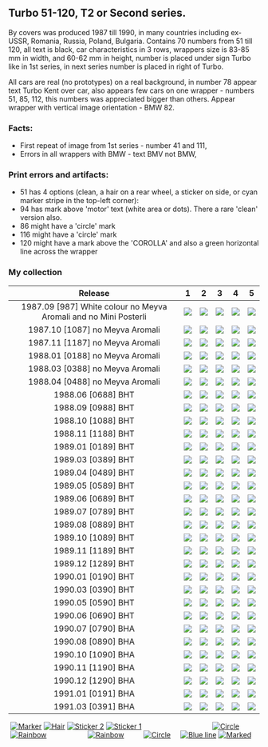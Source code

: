 ## Turbo 51-120, T2 or Second series.

By covers was produced 1987 till 1990, in many countries including ex-USSR, Romania,
Russia, Poland, Bulgaria. Contains 70 numbers from 51 till 120, all text is black, car characteristics in 3 rows,
wrappers size is 83-85 mm in width, and 60-62 mm in height, number is placed under sign Turbo like in 1st series, in
next series number is placed in right of Turbo.

All cars are real (no prototypes) on a real background, in number 78 appear text Turbo Kent over car, also appears few
cars on one wrapper - numbers 51, 85, 112, this numbers was appreciated bigger than others. Appear wrapper with vertical
image orientation - BMW 82.

### Facts:

* First repeat of image from 1st series - number 41 and 111,
* Errors in all wrappers with BMW - text BMV not BMW,

### Print errors and artifacts:

* 51 has 4 options (clean, a hair on a rear wheel, a sticker on side, or cyan marker stripe in the top-left corner):
* 94 has mark above 'motor' text (white area or dots). There a rare 'clean' version also.
* 86 might have a 'circle' mark
* 116 might have a 'circle' mark
* 120 might have a mark above the 'COROLLA' and also a green horizontal line across the wrapper

### My collection

|                             Release                              |                                                             1                                                              |                                                             2                                                              |                                                             3                                                              |                                                             4                                                              |                                                                 5                                                                  |
|:----------------------------------------------------------------:|:--------------------------------------------------------------------------------------------------------------------------:|:--------------------------------------------------------------------------------------------------------------------------:|:--------------------------------------------------------------------------------------------------------------------------:|:--------------------------------------------------------------------------------------------------------------------------:|:----------------------------------------------------------------------------------------------------------------------------------:|
| 1987.09 [987] White colour no Meyva Aromali and no Mini Posterli | [<img src='/collection/gum_wrappers/kent/turbo//missed_outer.png'>](/collection/gum_wrappers/kent/turbo//missed_outer.png) | [<img src='/collection/gum_wrappers/kent/turbo//missed_outer.png'>](/collection/gum_wrappers/kent/turbo//missed_outer.png) | [<img src='/collection/gum_wrappers/kent/turbo//missed_outer.png'>](/collection/gum_wrappers/kent/turbo//missed_outer.png) | [<img src='/collection/gum_wrappers/kent/turbo//missed_outer.png'>](/collection/gum_wrappers/kent/turbo//missed_outer.png) |     [<img src='/collection/gum_wrappers/kent/turbo//missed_outer.png'>](/collection/gum_wrappers/kent/turbo//missed_outer.png)     |
|                 1987.10 [1087] no Meyva Aromali                  | [<img src='/collection/gum_wrappers/kent/turbo//missed_outer.png'>](/collection/gum_wrappers/kent/turbo//missed_outer.png) | [<img src='/collection/gum_wrappers/kent/turbo//missed_outer.png'>](/collection/gum_wrappers/kent/turbo//missed_outer.png) | [<img src='/collection/gum_wrappers/kent/turbo//missed_outer.png'>](/collection/gum_wrappers/kent/turbo//missed_outer.png) | [<img src='/collection/gum_wrappers/kent/turbo//missed_outer.png'>](/collection/gum_wrappers/kent/turbo//missed_outer.png) |     [<img src='/collection/gum_wrappers/kent/turbo//missed_outer.png'>](/collection/gum_wrappers/kent/turbo//missed_outer.png)     |
|                 1987.11 [1187] no Meyva Aromali                  | [<img src='/collection/gum_wrappers/kent/turbo//missed_outer.png'>](/collection/gum_wrappers/kent/turbo//missed_outer.png) | [<img src='/collection/gum_wrappers/kent/turbo//missed_outer.png'>](/collection/gum_wrappers/kent/turbo//missed_outer.png) | [<img src='/collection/gum_wrappers/kent/turbo//missed_outer.png'>](/collection/gum_wrappers/kent/turbo//missed_outer.png) | [<img src='/collection/gum_wrappers/kent/turbo//missed_outer.png'>](/collection/gum_wrappers/kent/turbo//missed_outer.png) |     [<img src='/collection/gum_wrappers/kent/turbo//missed_outer.png'>](/collection/gum_wrappers/kent/turbo//missed_outer.png)     |
|                 1988.01 [0188] no Meyva Aromali                  | [<img src='/collection/gum_wrappers/kent/turbo//missed_outer.png'>](/collection/gum_wrappers/kent/turbo//missed_outer.png) | [<img src='/collection/gum_wrappers/kent/turbo//missed_outer.png'>](/collection/gum_wrappers/kent/turbo//missed_outer.png) | [<img src='/collection/gum_wrappers/kent/turbo//missed_outer.png'>](/collection/gum_wrappers/kent/turbo//missed_outer.png) | [<img src='/collection/gum_wrappers/kent/turbo//missed_outer.png'>](/collection/gum_wrappers/kent/turbo//missed_outer.png) |     [<img src='/collection/gum_wrappers/kent/turbo//missed_outer.png'>](/collection/gum_wrappers/kent/turbo//missed_outer.png)     |
|                 1988.03 [0388] no Meyva Aromali                  | [<img src='/collection/gum_wrappers/kent/turbo//missed_outer.png'>](/collection/gum_wrappers/kent/turbo//missed_outer.png) | [<img src='/collection/gum_wrappers/kent/turbo//missed_outer.png'>](/collection/gum_wrappers/kent/turbo//missed_outer.png) | [<img src='/collection/gum_wrappers/kent/turbo//missed_outer.png'>](/collection/gum_wrappers/kent/turbo//missed_outer.png) | [<img src='/collection/gum_wrappers/kent/turbo//missed_outer.png'>](/collection/gum_wrappers/kent/turbo//missed_outer.png) |     [<img src='/collection/gum_wrappers/kent/turbo//missed_outer.png'>](/collection/gum_wrappers/kent/turbo//missed_outer.png)     |
|                 1988.04 [0488] no Meyva Aromali                  | [<img src='/collection/gum_wrappers/kent/turbo//missed_outer.png'>](/collection/gum_wrappers/kent/turbo//missed_outer.png) | [<img src='/collection/gum_wrappers/kent/turbo//missed_outer.png'>](/collection/gum_wrappers/kent/turbo//missed_outer.png) | [<img src='/collection/gum_wrappers/kent/turbo//missed_outer.png'>](/collection/gum_wrappers/kent/turbo//missed_outer.png) | [<img src='/collection/gum_wrappers/kent/turbo//missed_outer.png'>](/collection/gum_wrappers/kent/turbo//missed_outer.png) | [<img src='thumbnails/outer/1988_04{0488}[5]no_Meyva_Aromali/5.5.png'>](thumbnails/outer/1988_04{0488}[5]no_Meyva_Aromali/5.5.png) |
|                        1988.06 [0688] BHT                        |          [<img src='thumbnails/outer/1988_06{0688}[5]BHT/1.5.png'>](thumbnails/outer/1988_06{0688}[5]BHT/1.5.png)          |          [<img src='thumbnails/outer/1988_06{0688}[5]BHT/2.5.png'>](thumbnails/outer/1988_06{0688}[5]BHT/2.5.png)          |          [<img src='thumbnails/outer/1988_06{0688}[5]BHT/3.4.png'>](thumbnails/outer/1988_06{0688}[5]BHT/3.4.png)          |          [<img src='thumbnails/outer/1988_06{0688}[5]BHT/4.3.png'>](thumbnails/outer/1988_06{0688}[5]BHT/4.3.png)          |              [<img src='thumbnails/outer/1988_06{0688}[5]BHT/5.5.png'>](thumbnails/outer/1988_06{0688}[5]BHT/5.5.png)              |
|                        1988.09 [0988] BHT                        | [<img src='/collection/gum_wrappers/kent/turbo//missed_outer.png'>](/collection/gum_wrappers/kent/turbo//missed_outer.png) |          [<img src='thumbnails/outer/1988_09{0988}[5]BHT/2.5.png'>](thumbnails/outer/1988_09{0988}[5]BHT/2.5.png)          |          [<img src='thumbnails/outer/1988_09{0988}[5]BHT/3.4.png'>](thumbnails/outer/1988_09{0988}[5]BHT/3.4.png)          |          [<img src='thumbnails/outer/1988_09{0988}[5]BHT/4.5.png'>](thumbnails/outer/1988_09{0988}[5]BHT/4.5.png)          |              [<img src='thumbnails/outer/1988_09{0988}[5]BHT/5.5.png'>](thumbnails/outer/1988_09{0988}[5]BHT/5.5.png)              |
|                        1988.10 [1088] BHT                        | [<img src='/collection/gum_wrappers/kent/turbo//missed_outer.png'>](/collection/gum_wrappers/kent/turbo//missed_outer.png) |          [<img src='thumbnails/outer/1988_10{1088}[5]BHT/2.5.png'>](thumbnails/outer/1988_10{1088}[5]BHT/2.5.png)          | [<img src='/collection/gum_wrappers/kent/turbo//missed_outer.png'>](/collection/gum_wrappers/kent/turbo//missed_outer.png) |          [<img src='thumbnails/outer/1988_10{1088}[5]BHT/4.5.png'>](thumbnails/outer/1988_10{1088}[5]BHT/4.5.png)          |              [<img src='thumbnails/outer/1988_10{1088}[5]BHT/5.5.png'>](thumbnails/outer/1988_10{1088}[5]BHT/5.5.png)              |
|                        1988.11 [1188] BHT                        |          [<img src='thumbnails/outer/1988_11{1188}[5]BHT/1.5.png'>](thumbnails/outer/1988_11{1188}[5]BHT/1.5.png)          |          [<img src='thumbnails/outer/1988_11{1188}[5]BHT/2.5.png'>](thumbnails/outer/1988_11{1188}[5]BHT/2.5.png)          |          [<img src='thumbnails/outer/1988_11{1188}[5]BHT/3.5.png'>](thumbnails/outer/1988_11{1188}[5]BHT/3.5.png)          |          [<img src='thumbnails/outer/1988_11{1188}[5]BHT/4.5.png'>](thumbnails/outer/1988_11{1188}[5]BHT/4.5.png)          |              [<img src='thumbnails/outer/1988_11{1188}[5]BHT/5.5.png'>](thumbnails/outer/1988_11{1188}[5]BHT/5.5.png)              |
|                        1989.01 [0189] BHT                        |          [<img src='thumbnails/outer/1989_01{0189}[5]BHT/1.5.png'>](thumbnails/outer/1989_01{0189}[5]BHT/1.5.png)          |          [<img src='thumbnails/outer/1989_01{0189}[5]BHT/2.5.png'>](thumbnails/outer/1989_01{0189}[5]BHT/2.5.png)          |          [<img src='thumbnails/outer/1989_01{0189}[5]BHT/3.4.png'>](thumbnails/outer/1989_01{0189}[5]BHT/3.4.png)          |          [<img src='thumbnails/outer/1989_01{0189}[5]BHT/4.5.png'>](thumbnails/outer/1989_01{0189}[5]BHT/4.5.png)          |              [<img src='thumbnails/outer/1989_01{0189}[5]BHT/5.5.png'>](thumbnails/outer/1989_01{0189}[5]BHT/5.5.png)              |
|                        1989.03 [0389] BHT                        | [<img src='/collection/gum_wrappers/kent/turbo//missed_outer.png'>](/collection/gum_wrappers/kent/turbo//missed_outer.png) |          [<img src='thumbnails/outer/1989_03{0389}[5]BHT/2.5.png'>](thumbnails/outer/1989_03{0389}[5]BHT/2.5.png)          |          [<img src='thumbnails/outer/1989_03{0389}[5]BHT/3.4.png'>](thumbnails/outer/1989_03{0389}[5]BHT/3.4.png)          | [<img src='/collection/gum_wrappers/kent/turbo//missed_outer.png'>](/collection/gum_wrappers/kent/turbo//missed_outer.png) |              [<img src='thumbnails/outer/1989_03{0389}[5]BHT/5.5.png'>](thumbnails/outer/1989_03{0389}[5]BHT/5.5.png)              |
|                        1989.04 [0489] BHT                        |          [<img src='thumbnails/outer/1989_04{0489}[5]BHT/1.5.png'>](thumbnails/outer/1989_04{0489}[5]BHT/1.5.png)          |          [<img src='thumbnails/outer/1989_04{0489}[5]BHT/2.5.png'>](thumbnails/outer/1989_04{0489}[5]BHT/2.5.png)          | [<img src='/collection/gum_wrappers/kent/turbo//missed_outer.png'>](/collection/gum_wrappers/kent/turbo//missed_outer.png) |          [<img src='thumbnails/outer/1989_04{0489}[5]BHT/4.5.png'>](thumbnails/outer/1989_04{0489}[5]BHT/4.5.png)          |              [<img src='thumbnails/outer/1989_04{0489}[5]BHT/5.5.png'>](thumbnails/outer/1989_04{0489}[5]BHT/5.5.png)              |
|                        1989.05 [0589] BHT                        | [<img src='/collection/gum_wrappers/kent/turbo//missed_outer.png'>](/collection/gum_wrappers/kent/turbo//missed_outer.png) |          [<img src='thumbnails/outer/1989_05{0589}[5]BHT/2.5.png'>](thumbnails/outer/1989_05{0589}[5]BHT/2.5.png)          | [<img src='/collection/gum_wrappers/kent/turbo//missed_outer.png'>](/collection/gum_wrappers/kent/turbo//missed_outer.png) |          [<img src='thumbnails/outer/1989_05{0589}[5]BHT/4.5.png'>](thumbnails/outer/1989_05{0589}[5]BHT/4.5.png)          |              [<img src='thumbnails/outer/1989_05{0589}[5]BHT/5.5.png'>](thumbnails/outer/1989_05{0589}[5]BHT/5.5.png)              |
|                        1989.06 [0689] BHT                        |          [<img src='thumbnails/outer/1989_06{0689}[5]BHT/1.5.png'>](thumbnails/outer/1989_06{0689}[5]BHT/1.5.png)          |          [<img src='thumbnails/outer/1989_06{0689}[5]BHT/2.5.png'>](thumbnails/outer/1989_06{0689}[5]BHT/2.5.png)          |          [<img src='thumbnails/outer/1989_06{0689}[5]BHT/3.4.png'>](thumbnails/outer/1989_06{0689}[5]BHT/3.4.png)          |          [<img src='thumbnails/outer/1989_06{0689}[5]BHT/4.5.png'>](thumbnails/outer/1989_06{0689}[5]BHT/4.5.png)          |              [<img src='thumbnails/outer/1989_06{0689}[5]BHT/5.5.png'>](thumbnails/outer/1989_06{0689}[5]BHT/5.5.png)              |
|                        1989.07 [0789] BHT                        |          [<img src='thumbnails/outer/1989_07{0789}[5]BHT/1.5.png'>](thumbnails/outer/1989_07{0789}[5]BHT/1.5.png)          |          [<img src='thumbnails/outer/1989_07{0789}[5]BHT/2.5.png'>](thumbnails/outer/1989_07{0789}[5]BHT/2.5.png)          |          [<img src='thumbnails/outer/1989_07{0789}[5]BHT/3.4.png'>](thumbnails/outer/1989_07{0789}[5]BHT/3.4.png)          |          [<img src='thumbnails/outer/1989_07{0789}[5]BHT/4.5.png'>](thumbnails/outer/1989_07{0789}[5]BHT/4.5.png)          |              [<img src='thumbnails/outer/1989_07{0789}[5]BHT/5.5.png'>](thumbnails/outer/1989_07{0789}[5]BHT/5.5.png)              |
|                        1989.08 [0889] BHT                        |          [<img src='thumbnails/outer/1989_08{0889}[5]BHT/1.5.png'>](thumbnails/outer/1989_08{0889}[5]BHT/1.5.png)          |          [<img src='thumbnails/outer/1989_08{0889}[5]BHT/2.5.png'>](thumbnails/outer/1989_08{0889}[5]BHT/2.5.png)          |          [<img src='thumbnails/outer/1989_08{0889}[5]BHT/3.5.png'>](thumbnails/outer/1989_08{0889}[5]BHT/3.5.png)          |          [<img src='thumbnails/outer/1989_08{0889}[5]BHT/4.5.png'>](thumbnails/outer/1989_08{0889}[5]BHT/4.5.png)          |              [<img src='thumbnails/outer/1989_08{0889}[5]BHT/5.5.png'>](thumbnails/outer/1989_08{0889}[5]BHT/5.5.png)              |
|                        1989.10 [1089] BHT                        |          [<img src='thumbnails/outer/1989_10{1089}[5]BHT/1.5.png'>](thumbnails/outer/1989_10{1089}[5]BHT/1.5.png)          |          [<img src='thumbnails/outer/1989_10{1089}[5]BHT/2.5.png'>](thumbnails/outer/1989_10{1089}[5]BHT/2.5.png)          |          [<img src='thumbnails/outer/1989_10{1089}[5]BHT/3.4.png'>](thumbnails/outer/1989_10{1089}[5]BHT/3.4.png)          |          [<img src='thumbnails/outer/1989_10{1089}[5]BHT/4.5.png'>](thumbnails/outer/1989_10{1089}[5]BHT/4.5.png)          |              [<img src='thumbnails/outer/1989_10{1089}[5]BHT/5.5.png'>](thumbnails/outer/1989_10{1089}[5]BHT/5.5.png)              |
|                        1989.11 [1189] BHT                        | [<img src='/collection/gum_wrappers/kent/turbo//missed_outer.png'>](/collection/gum_wrappers/kent/turbo//missed_outer.png) |          [<img src='thumbnails/outer/1989_11{1189}[5]BHT/2.5.png'>](thumbnails/outer/1989_11{1189}[5]BHT/2.5.png)          |          [<img src='thumbnails/outer/1989_11{1189}[5]BHT/3.4.png'>](thumbnails/outer/1989_11{1189}[5]BHT/3.4.png)          | [<img src='/collection/gum_wrappers/kent/turbo//missed_outer.png'>](/collection/gum_wrappers/kent/turbo//missed_outer.png) |              [<img src='thumbnails/outer/1989_11{1189}[5]BHT/5.5.png'>](thumbnails/outer/1989_11{1189}[5]BHT/5.5.png)              |
|                        1989.12 [1289] BHT                        |          [<img src='thumbnails/outer/1989_12{1289}[5]BHT/1.5.png'>](thumbnails/outer/1989_12{1289}[5]BHT/1.5.png)          |          [<img src='thumbnails/outer/1989_12{1289}[5]BHT/2.5.png'>](thumbnails/outer/1989_12{1289}[5]BHT/2.5.png)          |          [<img src='thumbnails/outer/1989_12{1289}[5]BHT/3.4.png'>](thumbnails/outer/1989_12{1289}[5]BHT/3.4.png)          |          [<img src='thumbnails/outer/1989_12{1289}[5]BHT/4.5.png'>](thumbnails/outer/1989_12{1289}[5]BHT/4.5.png)          |              [<img src='thumbnails/outer/1989_12{1289}[5]BHT/5.5.png'>](thumbnails/outer/1989_12{1289}[5]BHT/5.5.png)              |
|                        1990.01 [0190] BHT                        |          [<img src='thumbnails/outer/1990_01{0190}[5]BHT/1.5.png'>](thumbnails/outer/1990_01{0190}[5]BHT/1.5.png)          |          [<img src='thumbnails/outer/1990_01{0190}[5]BHT/2.5.png'>](thumbnails/outer/1990_01{0190}[5]BHT/2.5.png)          |          [<img src='thumbnails/outer/1990_01{0190}[5]BHT/3.4.png'>](thumbnails/outer/1990_01{0190}[5]BHT/3.4.png)          |          [<img src='thumbnails/outer/1990_01{0190}[5]BHT/4.5.png'>](thumbnails/outer/1990_01{0190}[5]BHT/4.5.png)          |              [<img src='thumbnails/outer/1990_01{0190}[5]BHT/5.5.png'>](thumbnails/outer/1990_01{0190}[5]BHT/5.5.png)              |
|                        1990.03 [0390] BHT                        |          [<img src='thumbnails/outer/1990_03{0390}[5]BHT/1.5.png'>](thumbnails/outer/1990_03{0390}[5]BHT/1.5.png)          |          [<img src='thumbnails/outer/1990_03{0390}[5]BHT/2.5.png'>](thumbnails/outer/1990_03{0390}[5]BHT/2.5.png)          |          [<img src='thumbnails/outer/1990_03{0390}[5]BHT/3.4.png'>](thumbnails/outer/1990_03{0390}[5]BHT/3.4.png)          |          [<img src='thumbnails/outer/1990_03{0390}[5]BHT/4.5.png'>](thumbnails/outer/1990_03{0390}[5]BHT/4.5.png)          |              [<img src='thumbnails/outer/1990_03{0390}[5]BHT/5.5.png'>](thumbnails/outer/1990_03{0390}[5]BHT/5.5.png)              |
|                        1990.05 [0590] BHT                        |          [<img src='thumbnails/outer/1990_05{0590}[5]BHT/1.5.png'>](thumbnails/outer/1990_05{0590}[5]BHT/1.5.png)          |          [<img src='thumbnails/outer/1990_05{0590}[5]BHT/2.5.png'>](thumbnails/outer/1990_05{0590}[5]BHT/2.5.png)          |          [<img src='thumbnails/outer/1990_05{0590}[5]BHT/3.4.png'>](thumbnails/outer/1990_05{0590}[5]BHT/3.4.png)          |          [<img src='thumbnails/outer/1990_05{0590}[5]BHT/4.5.png'>](thumbnails/outer/1990_05{0590}[5]BHT/4.5.png)          |              [<img src='thumbnails/outer/1990_05{0590}[5]BHT/5.5.png'>](thumbnails/outer/1990_05{0590}[5]BHT/5.5.png)              |
|                        1990.06 [0690] BHT                        |          [<img src='thumbnails/outer/1990_06{0690}[5]BHT/1.5.png'>](thumbnails/outer/1990_06{0690}[5]BHT/1.5.png)          |          [<img src='thumbnails/outer/1990_06{0690}[5]BHT/2.5.png'>](thumbnails/outer/1990_06{0690}[5]BHT/2.5.png)          |          [<img src='thumbnails/outer/1990_06{0690}[5]BHT/3.4.png'>](thumbnails/outer/1990_06{0690}[5]BHT/3.4.png)          |          [<img src='thumbnails/outer/1990_06{0690}[5]BHT/4.5.png'>](thumbnails/outer/1990_06{0690}[5]BHT/4.5.png)          |              [<img src='thumbnails/outer/1990_06{0690}[5]BHT/5.5.png'>](thumbnails/outer/1990_06{0690}[5]BHT/5.5.png)              |
|                        1990.07 [0790] BHA                        |          [<img src='thumbnails/outer/1990_07{0790}[5]BHA/1.5.png'>](thumbnails/outer/1990_07{0790}[5]BHA/1.5.png)          |          [<img src='thumbnails/outer/1990_07{0790}[5]BHA/2.5.png'>](thumbnails/outer/1990_07{0790}[5]BHA/2.5.png)          |          [<img src='thumbnails/outer/1990_07{0790}[5]BHA/3.4.png'>](thumbnails/outer/1990_07{0790}[5]BHA/3.4.png)          | [<img src='/collection/gum_wrappers/kent/turbo//missed_outer.png'>](/collection/gum_wrappers/kent/turbo//missed_outer.png) |              [<img src='thumbnails/outer/1990_07{0790}[5]BHA/5.5.png'>](thumbnails/outer/1990_07{0790}[5]BHA/5.5.png)              |
|                        1990.08 [0890] BHA                        |          [<img src='thumbnails/outer/1990_08{0890}[5]BHA/1.5.png'>](thumbnails/outer/1990_08{0890}[5]BHA/1.5.png)          |          [<img src='thumbnails/outer/1990_08{0890}[5]BHA/2.5.png'>](thumbnails/outer/1990_08{0890}[5]BHA/2.5.png)          |          [<img src='thumbnails/outer/1990_08{0890}[5]BHA/3.4.png'>](thumbnails/outer/1990_08{0890}[5]BHA/3.4.png)          |          [<img src='thumbnails/outer/1990_08{0890}[5]BHA/4.5.png'>](thumbnails/outer/1990_08{0890}[5]BHA/4.5.png)          |              [<img src='thumbnails/outer/1990_08{0890}[5]BHA/5.5.png'>](thumbnails/outer/1990_08{0890}[5]BHA/5.5.png)              |
|                        1990.10 [1090] BHA                        |          [<img src='thumbnails/outer/1990_10{1090}[5]BHA/1.5.png'>](thumbnails/outer/1990_10{1090}[5]BHA/1.5.png)          |          [<img src='thumbnails/outer/1990_10{1090}[5]BHA/2.5.png'>](thumbnails/outer/1990_10{1090}[5]BHA/2.5.png)          |          [<img src='thumbnails/outer/1990_10{1090}[5]BHA/3.4.png'>](thumbnails/outer/1990_10{1090}[5]BHA/3.4.png)          | [<img src='/collection/gum_wrappers/kent/turbo//missed_outer.png'>](/collection/gum_wrappers/kent/turbo//missed_outer.png) |              [<img src='thumbnails/outer/1990_10{1090}[5]BHA/5.5.png'>](thumbnails/outer/1990_10{1090}[5]BHA/5.5.png)              |
|                        1990.11 [1190] BHA                        | [<img src='/collection/gum_wrappers/kent/turbo//missed_outer.png'>](/collection/gum_wrappers/kent/turbo//missed_outer.png) | [<img src='/collection/gum_wrappers/kent/turbo//missed_outer.png'>](/collection/gum_wrappers/kent/turbo//missed_outer.png) | [<img src='/collection/gum_wrappers/kent/turbo//missed_outer.png'>](/collection/gum_wrappers/kent/turbo//missed_outer.png) | [<img src='/collection/gum_wrappers/kent/turbo//missed_outer.png'>](/collection/gum_wrappers/kent/turbo//missed_outer.png) |     [<img src='/collection/gum_wrappers/kent/turbo//missed_outer.png'>](/collection/gum_wrappers/kent/turbo//missed_outer.png)     |
|                        1990.12 [1290] BHA                        |          [<img src='thumbnails/outer/1990_12{1290}[5]BHA/1.5.png'>](thumbnails/outer/1990_12{1290}[5]BHA/1.5.png)          |          [<img src='thumbnails/outer/1990_12{1290}[5]BHA/2.5.png'>](thumbnails/outer/1990_12{1290}[5]BHA/2.5.png)          | [<img src='/collection/gum_wrappers/kent/turbo//missed_outer.png'>](/collection/gum_wrappers/kent/turbo//missed_outer.png) |          [<img src='thumbnails/outer/1990_12{1290}[5]BHA/4.5.png'>](thumbnails/outer/1990_12{1290}[5]BHA/4.5.png)          |              [<img src='thumbnails/outer/1990_12{1290}[5]BHA/5.5.png'>](thumbnails/outer/1990_12{1290}[5]BHA/5.5.png)              |
|                        1991.01 [0191] BHA                        | [<img src='/collection/gum_wrappers/kent/turbo//missed_outer.png'>](/collection/gum_wrappers/kent/turbo//missed_outer.png) | [<img src='/collection/gum_wrappers/kent/turbo//missed_outer.png'>](/collection/gum_wrappers/kent/turbo//missed_outer.png) | [<img src='/collection/gum_wrappers/kent/turbo//missed_outer.png'>](/collection/gum_wrappers/kent/turbo//missed_outer.png) | [<img src='/collection/gum_wrappers/kent/turbo//missed_outer.png'>](/collection/gum_wrappers/kent/turbo//missed_outer.png) |     [<img src='/collection/gum_wrappers/kent/turbo//missed_outer.png'>](/collection/gum_wrappers/kent/turbo//missed_outer.png)     |
|                        1991.03 [0391] BHA                        | [<img src='/collection/gum_wrappers/kent/turbo//missed_outer.png'>](/collection/gum_wrappers/kent/turbo//missed_outer.png) |          [<img src='thumbnails/outer/1991_03{0391}[5]BHA/2.5.png'>](thumbnails/outer/1991_03{0391}[5]BHA/2.5.png)          | [<img src='/collection/gum_wrappers/kent/turbo//missed_outer.png'>](/collection/gum_wrappers/kent/turbo//missed_outer.png) |          [<img src='thumbnails/outer/1991_03{0391}[5]BHA/4.5.png'>](thumbnails/outer/1991_03{0391}[5]BHA/4.5.png)          |              [<img src='thumbnails/outer/1991_03{0391}[5]BHA/5.5.png'>](thumbnails/outer/1991_03{0391}[5]BHA/5.5.png)              |

<span style="display: inline-block;">
	<a href='thumbnails/inner/51.5.png' title=''><img src='thumbnails/inner/51.5.png' alt=''></a>
	<a href='thumbnails/inner/51.marker.5.png' title='Marker'><img src='thumbnails/inner/51.marker.5.png' alt='Marker'></a>
	<a href='thumbnails/inner/51.hair.5.png' title='Hair'><img src='thumbnails/inner/51.hair.5.png' alt='Hair'></a>
	<a href='thumbnails/inner/51.sticker_2.5.png' title='Sticker 2'><img src='thumbnails/inner/51.sticker_2.5.png' alt='Sticker 2'></a>
	<a href='thumbnails/inner/51.sticker_1.5.png' title='Sticker 1'><img src='thumbnails/inner/51.sticker_1.5.png' alt='Sticker 1'></a>
</span>
<span style="display: inline-block;">
	<a href='thumbnails/inner/52.4.png' title=''><img src='thumbnails/inner/52.4.png' alt=''></a>
</span>
<span style="display: inline-block;">
	<a href='thumbnails/inner/53.5.png' title=''><img src='thumbnails/inner/53.5.png' alt=''></a>
</span>
<span style="display: inline-block;">
	<a href='thumbnails/inner/54.5.png' title=''><img src='thumbnails/inner/54.5.png' alt=''></a>
</span>
<span style="display: inline-block;">
	<a href='thumbnails/inner/55.5.png' title=''><img src='thumbnails/inner/55.5.png' alt=''></a>
</span>
<span style="display: inline-block;">
	<a href='thumbnails/inner/56.5.png' title=''><img src='thumbnails/inner/56.5.png' alt=''></a>
</span>
<span style="display: inline-block;">
	<a href='thumbnails/inner/57.5.png' title=''><img src='thumbnails/inner/57.5.png' alt=''></a>
</span>
<span style="display: inline-block;">
	<a href='thumbnails/inner/58.5.png' title=''><img src='thumbnails/inner/58.5.png' alt=''></a>
</span>
<span style="display: inline-block;">
	<a href='thumbnails/inner/59.5.png' title=''><img src='thumbnails/inner/59.5.png' alt=''></a>
</span>
<span style="display: inline-block;">
	<a href='thumbnails/inner/60.5.png' title=''><img src='thumbnails/inner/60.5.png' alt=''></a>
</span>
<span style="display: inline-block;">
	<a href='thumbnails/inner/61.5.png' title=''><img src='thumbnails/inner/61.5.png' alt=''></a>
</span>
<span style="display: inline-block;">
	<a href='thumbnails/inner/62.5.png' title=''><img src='thumbnails/inner/62.5.png' alt=''></a>
</span>
<span style="display: inline-block;">
	<a href='thumbnails/inner/63.5.png' title=''><img src='thumbnails/inner/63.5.png' alt=''></a>
</span>
<span style="display: inline-block;">
	<a href='thumbnails/inner/64.5.png' title=''><img src='thumbnails/inner/64.5.png' alt=''></a>
</span>
<span style="display: inline-block;">
	<a href='thumbnails/inner/65.5.png' title=''><img src='thumbnails/inner/65.5.png' alt=''></a>
</span>
<span style="display: inline-block;">
	<a href='thumbnails/inner/66.5.png' title=''><img src='thumbnails/inner/66.5.png' alt=''></a>
</span>
<span style="display: inline-block;">
	<a href='thumbnails/inner/67.5.png' title=''><img src='thumbnails/inner/67.5.png' alt=''></a>
</span>
<span style="display: inline-block;">
	<a href='thumbnails/inner/68.5.png' title=''><img src='thumbnails/inner/68.5.png' alt=''></a>
</span>
<span style="display: inline-block;">
	<a href='thumbnails/inner/69.5.png' title=''><img src='thumbnails/inner/69.5.png' alt=''></a>
</span>
<span style="display: inline-block;">
	<a href='thumbnails/inner/70.5.png' title=''><img src='thumbnails/inner/70.5.png' alt=''></a>
</span>
<span style="display: inline-block;">
	<a href='thumbnails/inner/71.5.png' title=''><img src='thumbnails/inner/71.5.png' alt=''></a>
</span>
<span style="display: inline-block;">
	<a href='thumbnails/inner/72.5.png' title=''><img src='thumbnails/inner/72.5.png' alt=''></a>
</span>
<span style="display: inline-block;">
	<a href='thumbnails/inner/73.5.png' title=''><img src='thumbnails/inner/73.5.png' alt=''></a>
</span>
<span style="display: inline-block;">
	<a href='thumbnails/inner/74.5.png' title=''><img src='thumbnails/inner/74.5.png' alt=''></a>
</span>
<span style="display: inline-block;">
	<a href='thumbnails/inner/75.5.png' title=''><img src='thumbnails/inner/75.5.png' alt=''></a>
</span>
<span style="display: inline-block;">
	<a href='thumbnails/inner/76.5.png' title=''><img src='thumbnails/inner/76.5.png' alt=''></a>
</span>
<span style="display: inline-block;">
	<a href='thumbnails/inner/77.5.png' title=''><img src='thumbnails/inner/77.5.png' alt=''></a>
</span>
<span style="display: inline-block;">
	<a href='thumbnails/inner/78.5.png' title=''><img src='thumbnails/inner/78.5.png' alt=''></a>
</span>
<span style="display: inline-block;">
	<a href='thumbnails/inner/79.5.png' title=''><img src='thumbnails/inner/79.5.png' alt=''></a>
</span>
<span style="display: inline-block;">
	<a href='thumbnails/inner/80.5.png' title=''><img src='thumbnails/inner/80.5.png' alt=''></a>
</span>
<span style="display: inline-block;">
	<a href='thumbnails/inner/81.5.png' title=''><img src='thumbnails/inner/81.5.png' alt=''></a>
</span>
<span style="display: inline-block;">
	<a href='thumbnails/inner/82.5.png' title=''><img src='thumbnails/inner/82.5.png' alt=''></a>
</span>
<span style="display: inline-block;">
	<a href='thumbnails/inner/83.5.png' title=''><img src='thumbnails/inner/83.5.png' alt=''></a>
</span>
<span style="display: inline-block;">
	<a href='thumbnails/inner/84.5.png' title=''><img src='thumbnails/inner/84.5.png' alt=''></a>
</span>
<span style="display: inline-block;">
	<a href='thumbnails/inner/85.5.png' title=''><img src='thumbnails/inner/85.5.png' alt=''></a>
</span>
<span style="display: inline-block;">
	<a href='thumbnails/inner/86.5.png' title=''><img src='thumbnails/inner/86.5.png' alt=''></a>
	<a href='thumbnails/inner/86.circle.5.png' title='Circle'><img src='thumbnails/inner/86.circle.5.png' alt='Circle'></a>
</span>
<span style="display: inline-block;">
	<a href='thumbnails/inner/87.5.png' title=''><img src='thumbnails/inner/87.5.png' alt=''></a>
	<a href='thumbnails/inner/87.rainbow.5.png' title='Rainbow'><img src='thumbnails/inner/87.rainbow.5.png' alt='Rainbow'></a>
</span>
<span style="display: inline-block;">
	<a href='thumbnails/inner/88.5.png' title=''><img src='thumbnails/inner/88.5.png' alt=''></a>
</span>
<span style="display: inline-block;">
	<a href='thumbnails/inner/89.5.png' title=''><img src='thumbnails/inner/89.5.png' alt=''></a>
</span>
<span style="display: inline-block;">
	<a href='thumbnails/inner/90.5.png' title=''><img src='thumbnails/inner/90.5.png' alt=''></a>
</span>
<span style="display: inline-block;">
	<a href='thumbnails/inner/91.5.png' title=''><img src='thumbnails/inner/91.5.png' alt=''></a>
</span>
<span style="display: inline-block;">
	<a href='thumbnails/inner/92.5.png' title=''><img src='thumbnails/inner/92.5.png' alt=''></a>
</span>
<span style="display: inline-block;">
	<a href='thumbnails/inner/93.5.png' title=''><img src='thumbnails/inner/93.5.png' alt=''></a>
</span>
<span style="display: inline-block;">
	<a href='thumbnails/inner/94.4.png' title=''><img src='thumbnails/inner/94.4.png' alt=''></a>
</span>
<span style="display: inline-block;">
	<a href='thumbnails/inner/95.5.png' title=''><img src='thumbnails/inner/95.5.png' alt=''></a>
</span>
<span style="display: inline-block;">
	<a href='thumbnails/inner/96.5.png' title=''><img src='thumbnails/inner/96.5.png' alt=''></a>
</span>
<span style="display: inline-block;">
	<a href='thumbnails/inner/97.4.png' title=''><img src='thumbnails/inner/97.4.png' alt=''></a>
</span>
<span style="display: inline-block;">
	<a href='thumbnails/inner/98.5.png' title=''><img src='thumbnails/inner/98.5.png' alt=''></a>
</span>
<span style="display: inline-block;">
	<a href='thumbnails/inner/99.5.png' title=''><img src='thumbnails/inner/99.5.png' alt=''></a>
</span>
<span style="display: inline-block;">
	<a href='thumbnails/inner/100.5.png' title=''><img src='thumbnails/inner/100.5.png' alt=''></a>
</span>
<span style="display: inline-block;">
	<a href='thumbnails/inner/101.5.png' title=''><img src='thumbnails/inner/101.5.png' alt=''></a>
</span>
<span style="display: inline-block;">
	<a href='thumbnails/inner/102.5.png' title=''><img src='thumbnails/inner/102.5.png' alt=''></a>
</span>
<span style="display: inline-block;">
	<a href='thumbnails/inner/103.5.png' title=''><img src='thumbnails/inner/103.5.png' alt=''></a>
</span>
<span style="display: inline-block;">
	<a href='thumbnails/inner/104.5.png' title=''><img src='thumbnails/inner/104.5.png' alt=''></a>
</span>
<span style="display: inline-block;">
	<a href='thumbnails/inner/105.5.png' title=''><img src='thumbnails/inner/105.5.png' alt=''></a>
</span>
<span style="display: inline-block;">
	<a href='thumbnails/inner/106.5.png' title=''><img src='thumbnails/inner/106.5.png' alt=''></a>
</span>
<span style="display: inline-block;">
	<a href='thumbnails/inner/107.5.png' title=''><img src='thumbnails/inner/107.5.png' alt=''></a>
	<a href='thumbnails/inner/107.rainbow.5.png' title='Rainbow'><img src='thumbnails/inner/107.rainbow.5.png' alt='Rainbow'></a>
</span>
<span style="display: inline-block;">
	<a href='thumbnails/inner/108.5.png' title=''><img src='thumbnails/inner/108.5.png' alt=''></a>
</span>
<span style="display: inline-block;">
	<a href='thumbnails/inner/109.5.png' title=''><img src='thumbnails/inner/109.5.png' alt=''></a>
</span>
<span style="display: inline-block;">
	<a href='thumbnails/inner/110.5.png' title=''><img src='thumbnails/inner/110.5.png' alt=''></a>
</span>
<span style="display: inline-block;">
	<a href='thumbnails/inner/111.5.png' title=''><img src='thumbnails/inner/111.5.png' alt=''></a>
</span>
<span style="display: inline-block;">
	<a href='thumbnails/inner/112.5.png' title=''><img src='thumbnails/inner/112.5.png' alt=''></a>
</span>
<span style="display: inline-block;">
	<a href='thumbnails/inner/113.5.png' title=''><img src='thumbnails/inner/113.5.png' alt=''></a>
</span>
<span style="display: inline-block;">
	<a href='thumbnails/inner/114.5.png' title=''><img src='thumbnails/inner/114.5.png' alt=''></a>
</span>
<span style="display: inline-block;">
	<a href='thumbnails/inner/115.5.png' title=''><img src='thumbnails/inner/115.5.png' alt=''></a>
</span>
<span style="display: inline-block;">
	<a href='thumbnails/inner/116.5.png' title=''><img src='thumbnails/inner/116.5.png' alt=''></a>
	<a href='thumbnails/inner/116.circle.5.png' title='Circle'><img src='thumbnails/inner/116.circle.5.png' alt='Circle'></a>
</span>
<span style="display: inline-block;">
	<a href='thumbnails/inner/117.5.png' title=''><img src='thumbnails/inner/117.5.png' alt=''></a>
</span>
<span style="display: inline-block;">
	<a href='thumbnails/inner/118.5.png' title=''><img src='thumbnails/inner/118.5.png' alt=''></a>
</span>
<span style="display: inline-block;">
	<a href='thumbnails/inner/119.5.png' title=''><img src='thumbnails/inner/119.5.png' alt=''></a>
</span>
<span style="display: inline-block;">
	<a href='thumbnails/inner/120.5.png' title=''><img src='thumbnails/inner/120.5.png' alt=''></a>
	<a href='thumbnails/inner/120.blue_line.5.png' title='Blue line'><img src='thumbnails/inner/120.blue_line.5.png' alt='Blue line'></a>
	<a href='thumbnails/inner/120.marked.4.png' title='Marked'><img src='thumbnails/inner/120.marked.4.png' alt='Marked'></a>
</span>

